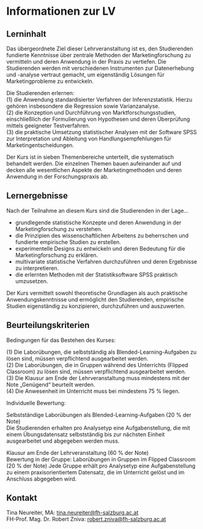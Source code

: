 # Informationen zur LV

## Lerninhalt
Das übergeordnete Ziel dieser Lehrveranstaltung ist es, den Studierenden fundierte Kenntnisse über zentrale Methoden der Marketingforschung zu vermitteln und deren Anwendung in der Praxis zu vertiefen. Die Studierenden werden mit verschiedenen Instrumenten zur Datenerhebung und -analyse vertraut gemacht, um eigenständig Lösungen für Marketingprobleme zu entwickeln.

Die Studierenden erlernen:  
(1) die Anwendung standardisierter Verfahren der Inferenzstatistik. Hierzu gehören insbesondere die Regression sowie Varianzanalyse.  
(2) die Konzeption und Durchführung von Marktforschungsstudien, einschließlich der Formulierung von Hypothesen und deren Überprüfung mittels geeigneter Testverfahren.  
(3) die praktische Umsetzung statistischer Analysen mit der Software SPSS zur Interpretation und Ableitung von Handlungsempfehlungen für Marketingentscheidungen.

Der Kurs ist in sieben Themenbereiche unterteilt, die systematisch behandelt werden. Die einzelnen Themen bauen aufeinander auf und decken alle wesentlichen Aspekte der Marketingmethoden und deren Anwendung in der Forschungspraxis ab.

## Lernergebnisse
Nach der Teilnahme an diesem Kurs sind die Studierenden in der Lage…

- grundlegende statistische Konzepte und deren Anwendung in der Marketingforschung zu verstehen.  
- die Prinzipien des wissenschaftlichen Arbeitens zu beherrschen und fundierte empirische Studien zu erstellen.  
- experimentelle Designs zu entwickeln und deren Bedeutung für die Marketingforschung zu erklären.  
- multivariate statistische Verfahren durchzuführen und deren Ergebnisse zu interpretieren.  
- die erlernten Methoden mit der Statistiksoftware SPSS praktisch umzusetzen.  

Der Kurs vermittelt sowohl theoretische Grundlagen als auch praktische Anwendungskenntnisse und ermöglicht den Studierenden, empirische Studien eigenständig zu konzipieren, durchzuführen und auszuwerten.

## Beurteilungskriterien
Bedingungen für das Bestehen des Kurses:

(1) Die Laborübungen, die selbstständig als Blended-Learning-Aufgaben zu lösen sind, müssen verpflichtend ausgearbeitet werden.  
(2) Die Laborübungen, die in Gruppen während des Unterrichts (Flipped Classroom) zu lösen sind, müssen verpflichtend ausgearbeitet werden.  
(3) Die Klausur am Ende der Lehrveranstaltung muss mindestens mit der Note „Genügend“ beurteilt werden.  
(4) Die Anwesenheit im Unterricht muss bei mindestens 75 % liegen.

Individuelle Bewertung:

Selbstständige Laborübungen als Blended-Learning-Aufgaben (20 % der Note)  
Die Studierenden erhalten pro Analysetyp eine Aufgabenstellung, die mit einem Übungsdatensatz selbstständig bis zur nächsten Einheit ausgearbeitet und abgegeben werden muss.

Klausur am Ende der Lehrveranstaltung (60 % der Note)  
Bewertung in der Gruppe: Laborübungen in Gruppen im Flipped Classroom (20 % der Note)
Jede Gruppe erhält pro Analysetyp eine Aufgabenstellung zu einem praxisorientiertem Datensatz, die im Unterricht gelöst und im Anschluss abgegeben wird.

## Kontakt
Tina Neureiter, MA: tina.neureiter@fh-salzburg.ac.at  
FH-Prof. Mag. Dr. Robert Zniva: robert.zniva@fh-salzburg.ac.at